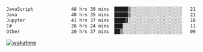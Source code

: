 <!--START_SECTION:waka-->

```txt
JavaScript              48 hrs 39 mins  █████▒░░░░░░░░░░░░░░░░░░░   21.57 %
Java                    48 hrs 35 mins  █████▒░░░░░░░░░░░░░░░░░░░   21.54 %
Jupyter                 41 hrs 37 mins  ████▓░░░░░░░░░░░░░░░░░░░░   18.46 %
C#                      26 hrs 24 mins  ███░░░░░░░░░░░░░░░░░░░░░░   11.71 %
Other                   20 hrs 37 mins  ██▒░░░░░░░░░░░░░░░░░░░░░░   09.15 %
```

<!--END_SECTION:waka-->
[![wakatime](https://wakatime.com/badge/user/6c2f442e-41b4-42e3-bc06-d5d8203ad1da.svg)](https://wakatime.com/@6c2f442e-41b4-42e3-bc06-d5d8203ad1da)
